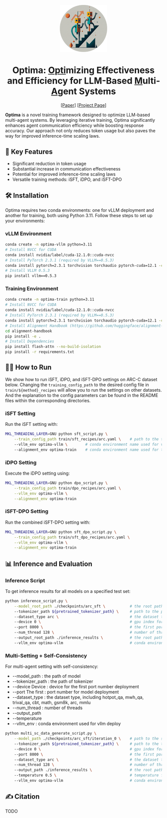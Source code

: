 <p align="center">
<img src="./imgs/title.png" width="30%">
</p>

<h1 align="center"> Optima: <u>Opti</u>mizing Effectiveness and Efficiency for LLM-Based <u>M</u>ulti-<u>A</u>gent Systems </h1>
<center>
[<a href="">Paper</a>] [<a href="">Project Page</a>]
</center>
<p></p>

**Optima** is a novel training framework designed to optimize LLM-based multi-agent systems. By leveraging iterative training, Optima significantly enhances agent communication efficiency while boosting response accuracy. Our approach not only reduces token usage but also paves the way for improved inference-time scaling laws.

## 🚀 Key Features

- Significant reduction in token usage
- Substantial increase in communication effectiveness
- Potential for improved inference-time scaling laws
- Versatile training methods: iSFT, iDPO, and iSFT-DPO

## 🛠 Installation

Optima requires two conda environments: one for vLLM deployment and another for training, both using Python 3.11. Follow these steps to set up your environments:

### vLLM Environment

```bash
conda create -n optima-vllm python=3.11
# Install NVCC for CUDA
conda install nvidia/label/cuda-12.1.0::cuda-nvcc
# Install PyTorch 2.3.1 (required by VLLM==0.5.3)
conda install pytorch=2.3.1 torchvision torchaudio pytorch-cuda=12.1 -c pytorch -c nvidia
# Install VLLM 0.5.3
pip install vllm==0.5.3
```

### Training Environment

```bash
conda create -n optima-train python=3.11
# Install NVCC for CUDA
conda install nvidia/label/cuda-12.1.0::cuda-nvcc
# Install PyTorch 2.3.1 (required by VLLM==0.5.3)
conda install pytorch=2.3.1 torchvision torchaudio pytorch-cuda=12.1 -c pytorch -c nvidia
# Install Alignment Handbook (https://github.com/huggingface/alignment-handbook)
cd alignment-handbook
pip install -e .
# Install Dependencies
pip install flash-attn --no-build-isolation
pip install -r requirements.txt
```


## 🏃‍♂️ How to Run
We show how to run iSFT, iDPO, and iSFT-DPO settings on ARC-C dataset below. Changing the `training_config_path` to the desired config file in `train/${method}_recipes` will allow you to run the settings on other datasets. And the explanation to the config parameters can be found in the README files within the corresponding directories.

### iSFT Setting

Run the iSFT setting with:

```bash
MKL_THREADING_LAYER=GNU python sft_script.py \
    --train_config_path train/sft_recipes/arc.yaml \    # path to the training config file
    --vllm_env optima-vllm \        # conda environment name used for vllm deploy
    --alignment_env optima-train    # conda environment name used for training
```

### iDPO Setting

Execute the iDPO setting using:

```bash
MKL_THREADING_LAYER=GNU python dpo_script.py \
    --train_config_path train/dpo_recipes/arc.yaml \
    --vllm_env optima-vllm \
    --alignment_env optima-train
```

### iSFT-DPO Setting

Run the combined iSFT-DPO setting with:

```bash
MKL_THREADING_LAYER=GNU python sft_dpo_script.py \
    --train_config_path train/sft_dpo_recipes/arc.yaml \
    --vllm_env optima-vllm \
    --alignment_env optima-train
```

## 📊 Inference and Evaluation

### Inference Script

To get inference results for all models on a specified test set:

```bash
python inference_script.py \
    --model_root_path ./checkpoints/arc_sft \           # the root path of the checkpoint
    --tokenizer_path ${pretrained_tokenizer_path} \     # path to the pretrained tokenizer
    --dataset_type arc \                                # the dataset type, including hotpot_qa, mwh_qa, trival_qa, cbt, math, gsm8k, arc, mmlu
    --device 0 \                                        # gpu index for the first port number deployment
    --port 8000 \                                       # the first port number for model deployment
    --num_thread 128 \                                  # number of threads
    --output_root_path ./inference_results \            # the root path of output
    --vllm_env optima-vllm                              # conda environment used for vllm deploy
``` 

### Multi-Setting + Self-Consistency

For multi-agent setting with self-consistency:

- --model_path : the path of model
- --tokenizer_path : the path of tokenizer
- --device Device : device for the first port number deployment
- --port The first : port number for model deployment
- --dataset_type : the dataset type, including hotpot_qa, mwh_qa, trival_qa, cbt, math, gsm8k, arc, mmlu
- --num_thread : number of threads
- --output_path
- --temperature
- --vllm_env : conda environment used for vllm deploy

```bash
python multi_sc_data_generate_script.py \
    --model_path ./checkpoints/arc_sft/iteration_0 \    # path to the specific model
    --tokenizer_path ${pretrained_tokenizer_path} \     # path to the tokenizer 
    --device 0 \                                        # gpu index for the first port number deployment
    --port 8000 \                                       # the first port number for model deployment
    --dataset_type arc \                                # the dataset type, including hotpot_qa, mwh_qa, trival_qa, cbt, math, gsm8k, arc, mmlu
    --num_thread 128 \                                  # number of threads
    --output_path ./inference_results \                 # the root path of output
    --temperature 0.5 \                                 # temperature for sampling
    --vllm_env optima-vllm                              # conda environment used for vllm deploy
```

## ✍️ Citation
TODO